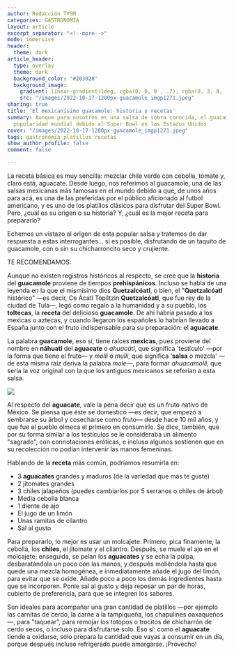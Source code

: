 ```yaml
---
author: Redacción TYSM
categories: GASTRONOMIA
layout: article
excerpt_separator: "<!--more-->"
mode: immersive
header:
  theme: dark
article_header:
  type: overlay
  theme: dark
  background_color: "#203028"
  background_image:
    gradient: linear-gradient(1deg, rgba(0, 0, 0 , .7), rgba(8, 3, 8, .9))
    src: "/images/2022-10-17-1280px-guacamole_imgp1271.jpeg"
sharing: true
title: 'El mexicanísimo guacamole: historia y recetas'
summary: Aunque para nosotros es una salsa de sobra conocida, el guacamole ha ganado
  popularidad mundial debido al Super Bowl en los Estados Unidos
cover: "/images/2022-10-17-1280px-guacamole_imgp1271.jpeg"
tags: gastronomia platillos recetas
show_author_profile: false
comment: false

---
```

La receta básica es muy sencilla: mezclar chile verde con cebolla, tomate y, claro está, aguacate. Desde luego, nos referimos al guacamole, una de las salsas mexicanas más famosas en el mundo debido a que, de unos años para acá, es una de las preferidas por el público aficionado al futbol americano, y es uno de los platillos clásicos para disfrutar del Super Bowl. Pero, ¿cuál es su origen o su historia? Y, ¿cuál es la mejor receta para prepararlo?

Echemos un vistazo al origen de esta popular salsa y tratemos de dar respuesta a estas interrogantes… si es posible, disfrutando de un taquito de guacamole, con o sin su chicharroncito seco y crujiente.

TE RECOMENDAMOS:

Aunque no existen registros históricos al respecto, se cree que la **historia** del **guacamole** proviene de tiempos **prehispánicos**. Incluso se habla de una leyenda en la que el mismísimo dios **Quetzalcóatl**, o bien, el "**Quetzalcóatl** histórico" —es decir, Ce Ácatl Topiltzin **Quetzalcóatl**, que fue rey de la ciudad de Tula—, legó como regalo a la humanidad y a su pueblo, los **toltecas**, la **receta** del delicioso **guacamole**. De ahí habría pasado a los mexicas o aztecas, y cuando llegaron los españoles lo habrían llevado a España junto con el fruto indispensable para su preparación: el **aguacate**.

La palabra **guacamole**, eso sí, tiene raíces **mexicas**, pues proviene del nombre en **náhuatl** del **aguacate** o _ahuacátl_, que significa 'testículo' —por la forma que tiene el fruto— y _molli_ o _mulli_, que significa '**salsa** o mezcla' —de esta misma raíz deriva la palabra _mole_—, para formar _ahuacamolli_, que sería la voz original con la que los antiguos mexicanos se referían a esta salsa.

![](https://upload.wikimedia.org/wikipedia/commons/9/9a/Guacamole_y_nachos.jpg)

Al respecto del **aguacate**, vale la pena decir que es un fruto nativo de México. Se piensa que éste se domesticó —es decir, que empezó a sembrarse su árbol y cosecharse como fruto— desde hace 10 mil años, y que fue el pueblo olmeca el primero en consumirlo. Se dice, también, que por su forma similar a los testículos se le consideraba un alimento "sagrado", con connotaciones eróticas, e incluso algunos sostienen que en su recolección no podían intervenir las manos femeninas.

Hablando de la **receta** más común, podríamos resumirla en:

* 3 **aguacates** grandes y maduros (de la variedad que más te guste)
* 2 jitomates grandes
* 3 chiles jalapeños (puedes cambiarlos por 5 serranos o chiles de árbol)
* Media cebolla blanca
* 1 diente de ajo
* El jugo de un limón
* Unas ramitas de cilantro
* Sal al gusto

Para prepararlo, lo mejor es usar un molcajete. Primero, pica finamente, la cebolla, los **chiles**, el jitomate y el cilantro. Después, se muele el ajo en el molcajete; enseguida, se pelan los **aguacates** y se echa la pulpa, desbaratándola un poco con las manos, y después moliéndola hasta que quede una mezcla homogénea, e inmediatamente añade el jugo del limón, para evitar que se oxide. Añade poco a poco los demás ingredientes hasta que se incorporen. Ponle sal al gusto y deja reposar un par de horas, cubierto de preferencia, para que se integren los sabores.

Son ideales para acompañar una gran cantidad de platillos —por ejemplo las carnitas de cerdo, la carne a la tampiqueña, los chapulines oaxaqueños—, para "taquear", para remojar los totopos o trocitos de chicharrón de cerdo secos, o incluso para disfrutarse solo. Eso sí: como el **aguacate** tiende a oxidarse, sólo prepara la cantidad que vayas a consumir en un día, porque después incluso refrigerado puede amargarse. ¡Provecho!